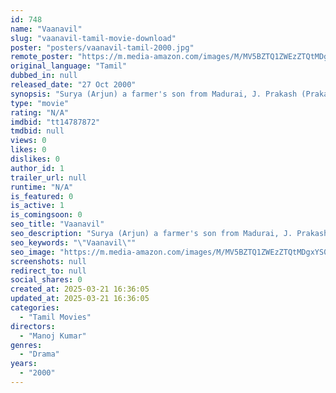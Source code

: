 ```yaml
---
id: 748
name: "Vaanavil"
slug: "vaanavil-tamil-movie-download"
poster: "posters/vaanavil-tamil-2000.jpg"
remote_poster: "https://m.media-amazon.com/images/M/MV5BZTQ1ZWEzZTQtMDgxYS00MGIwLThkYWUtNjAxYWJmMTM0YzAyXkEyXkFqcGdeQXVyMTEzNzg0Mjkx._V1_SX300.jpg"
original_language: "Tamil"
dubbed_in: null
released_date: "27 Oct 2000"
synopsis: "Surya (Arjun) a farmer's son from Madurai, J. Prakash (Prakash Raj) the only son of a billionaire industrialist and Priya (Abhirami) an Ooty-based tea estate heiress board a train to Delhi as strangers, in the Chennai central stat..."
type: "movie"
rating: "N/A"
imdbid: "tt14787872"
tmdbid: null
views: 0
likes: 0
dislikes: 0
author_id: 1
trailer_url: null
runtime: "N/A"
is_featured: 0
is_active: 1
is_comingsoon: 0
seo_title: "Vaanavil"
seo_description: "Surya (Arjun) a farmer's son from Madurai, J. Prakash (Prakash Raj) the only son of a billionaire industrialist and Priya (Abhirami) an Ooty-based tea estate heiress board a train to Delhi as strangers, in the Chennai central stat..."
seo_keywords: "\"Vaanavil\""
seo_image: "https://m.media-amazon.com/images/M/MV5BZTQ1ZWEzZTQtMDgxYS00MGIwLThkYWUtNjAxYWJmMTM0YzAyXkEyXkFqcGdeQXVyMTEzNzg0Mjkx._V1_SX300.jpg"
screenshots: null
redirect_to: null
social_shares: 0
created_at: 2025-03-21 16:36:05
updated_at: 2025-03-21 16:36:05
categories:
  - "Tamil Movies"
directors:
  - "Manoj Kumar"
genres:
  - "Drama"
years:
  - "2000"
---
```

